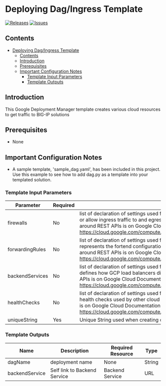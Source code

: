 # Deploying Dag/Ingress Template

[![Releases](https://img.shields.io/github/release/F5Networks/f5-google-gdm-templates-v2.svg)](https://github.com/F5Networks/f5-google-gdm-templates-v2/releases)
[![Issues](https://img.shields.io/github/issues/F5Networks/f5-google-gdm-templates-v2.svg)](https://github.com/F5Networks/f5-google-gdm-templates-v2/issues)

## Contents

- [Deploying Dag/Ingress Template](#deploying-dagingress-template)
  - [Contents](#contents)
  - [Introduction](#introduction)
  - [Prerequisites](#prerequisites)
  - [Important Configuration Notes](#important-configuration-notes)
    - [Template Input Parameters](#template-input-parameters)
    - [Template Outputs](#template-outputs)


## Introduction

This Google Deployment Manager template creates various cloud resources to get traffic to BIG-IP solutions

## Prerequisites

 - None

## Important Configuration Notes

 - A sample template, 'sample_dag.yaml', has been included in this project. Use this example to see how to add dag.py as a template into your templated solution.

### Template Input Parameters

| Parameter | Required | Description |
| --- | --- | --- |
| firewalls | No | list of declaration of settings used for provisioning Firewalls rules intended to deny or allow ingress traffic to and egress traffic from your instances. More information around REST APIs is on Google Cloud Documentation https://cloud.google.com/compute/docs/reference/rest/v1/firewalls |
| forwardingRules | No | list of declaration of settings used for provisioning ForwardingRule which represents the fortend configuration of GCP load balancer. More information around REST APIs is on Google Cloud Documentation https://cloud.google.com/compute/docs/reference/rest/v1/forwardingRules |
| backendServices | No | list of declaration of settings used for provisioning RegionBackendServices which defines how GCP load balancers distribute traffic. More information around REST APIs is on Google Cloud Documentation https://cloud.google.com/compute/docs/reference/rest/v1/regionBackendServices |
| healthChecks | No | list of declaration of settings used for provisioning HealthChecks which defines health checks used by other cloud resources. More information around REST APIs is on Google Cloud Documentation https://cloud.google.com/compute/docs/reference/rest/v1/healthChecks |
| uniqueString | Yes | Unique String used when creating object names or Tags. |

### Template Outputs

| Name | Description | Required Resource | Type |
| --- | --- | --- | --- |
| dagName | deployment name | None | String |
| backendService | Self link to Backend Service | Backend Service | URL |
